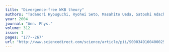 ```yaml
---
title: "Divergence-free WKB theory"
authors: "Tadanori Hyouguchi, Ryohei Seto, Masahito Ueda, Satoshi Adachi"
year: 2004
journal: "Ann. Phys."
volume: 312
issue: 1
pages: "177--267"
url: "http://www.sciencedirect.com/science/article/pii/S0003491604000259"
---
```

